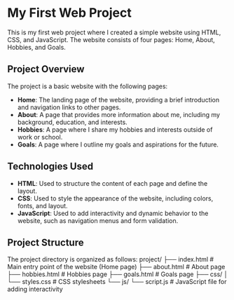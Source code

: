 # My First Web Project

This is my first web project where I created a simple website using HTML, CSS, and JavaScript. The website consists of four pages: Home, About, Hobbies, and Goals.

## Project Overview

The project is a basic website with the following pages:

- **Home**: The landing page of the website, providing a brief introduction and navigation links to other pages.
- **About**: A page that provides more information about me, including my background, education, and interests.
- **Hobbies**: A page where I share my hobbies and interests outside of work or school.
- **Goals**: A page where I outline my goals and aspirations for the future.

## Technologies Used

- **HTML**: Used to structure the content of each page and define the layout.
- **CSS**: Used to style the appearance of the website, including colors, fonts, and layout.
- **JavaScript**: Used to add interactivity and dynamic behavior to the website, such as navigation menus and form validation.

## Project Structure

The project directory is organized as follows:
project/
├── index.html # Main entry point of the website (Home page)
├── about.html # About page
├── hobbies.html # Hobbies page
├── goals.html # Goals page
├── css/
│ └── styles.css # CSS stylesheets
└── js/
└── script.js # JavaScript file for adding interactivity
